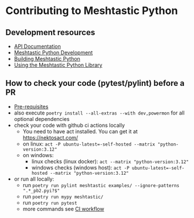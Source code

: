# Contributing to Meshtastic Python

## Development resources
- [API Documentation](https://python.meshtastic.org/)
- [Meshtastic Python Development](https://meshtastic.org/docs/development/python/)
- [Building Meshtastic Python](https://meshtastic.org/docs/development/python/building/)
- [Using the Meshtastic Python Library](https://meshtastic.org/docs/development/python/library/)

## How to check your code (pytest/pylint) before a PR
- [Pre-requisites](https://meshtastic.org/docs/development/python/building/#pre-requisites)
- also execute `poetry install --all-extras --with dev,powermon` for all optional dependencies
- check your code with github ci actions locally
    - You need to have act installed. You can get it at https://nektosact.com/ 
    - on linux: `act -P ubuntu-latest=-self-hosted --matrix "python-version:3.12"`
    - on windows:
      - linux checks (linux docker): `act --matrix "python-version:3.12"`
      - windows checks (windows host): `act -P ubuntu-latest=-self-hosted --matrix "python-version:3.12"`
- or run all locally:
    - run `poetry run pylint meshtastic examples/ --ignore-patterns ".*_pb2.pyi?$"`
    - run `poetry run mypy meshtastic/`
    - run `poetry run pytest`
    - more commands see [CI workflow](https://github.com/meshtastic/python/blob/master/.github/workflows/ci.yml)
